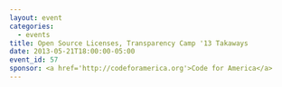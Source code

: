 ```yaml
---
layout: event
categories: 
  - events
title: Open Source Licenses, Transparency Camp '13 Takaways
date: 2013-05-21T18:00:00-05:00
event_id: 57
sponsor: <a href='http://codeforamerica.org'>Code for America</a>
---
```



